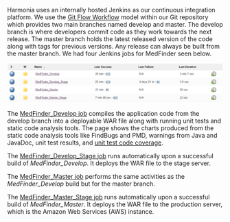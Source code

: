 Harmonia uses an internally hosted Jenkins as our continuous integration platform. We use the [Git Flow Workflow](https://www.atlassian.com/git/tutorials/comparing-workflows/gitflow-workflow) model within our Git repository which provides two main branches named develop and master. The develop branch is where developers commit code as they work towards the next release. The master branch holds the latest released version of the code along with tags for previous versions. Any release can always be built from the master branch. We had four Jenkins jobs for MedFinder seen below.
 
![Jenkins Jobs for MedFinder](MedFinder_Builds.png "Jenkins Jobs for MedFinder") 
 
The [MedFinder\_Develop job](MedFinder_Develop%20%5bJenkins%5d.pdf) compiles the application code from the develop branch into a deployable WAR file along with running unit tests and static code analysis tools. The page shows the charts produced from the static code analysis tools like FindBugs and PMD, warnings from Java and JavaDoc, unit test results, and [unit test code coverage](../Unit_Tests/MedFinder%20Unit%20Test%20Coverage.pdf).

The [MedFinder\_Develop\_Stage job](MedFinder_Develop_Stage%20[Jenkins].pdf) runs automatically upon a successful build of *MedFinder_Develop*. It deploys the WAR file to the stage server.

The [MedFinder\_Master job](MedFinder_Master%20[Jenkins].pdf) performs the same activities as the *MedFinder_Develop* build but for the master branch.

The [MedFinder\_Master\_Stage job](MedFinder_Master_Stage%20[Jenkins].pdf) runs automatically upon a successful build of *MedFinder_Master*. It deploys the WAR file to the production server, which is the Amazon Web Services (AWS) instance.